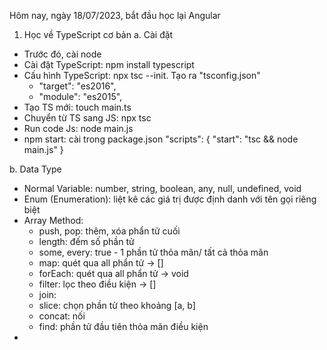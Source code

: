 Hôm nay, ngày 18/07/2023, bắt đầu học lại Angular
1. Học về TypeScript cơ bản
a. Cài đặt
- Trước đó, cài node 
- Cài đặt TypeScript: npm install typescript
- Cấu hình TypeScript: npx tsc --init. Tạo ra "tsconfig.json"
    + "target": "es2016", 
    + "module": "es2015", 
- Tạo TS mới: touch main.ts 
- Chuyển từ TS sang JS: npx tsc
- Run code Js: node main.js
- npm start: cài trong package.json
    "scripts": {
        "start": "tsc && node main.js"
    }

b. Data Type
- Normal Variable: number, string, boolean, any, null, undefined, void
- Enum (Enumeration): liệt kê các giá trị được định danh với tên gọi riêng biệt
- Array Method: 
    + push, pop: thêm, xóa phẩn tử cuối
    + length: đếm số phần tử 
    + some, every: true - 1 phần tử thỏa mãn/ tất cả thỏa mãn
    + map: quét qua all phẩn tử -> []
    + forEach: quét qua all phẩn tử -> void
    + filter: lọc theo điều kiện -> []
    + join:
    + slice: chọn phần tử theo khoảng [a, b]
    + concat: nối
    + find: phần tử đầu tiên thỏa mãn điều kiện
- 